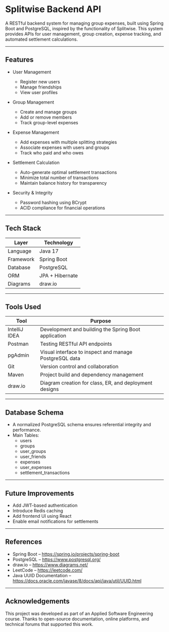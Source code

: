 # Splitwise Backend API

A RESTful backend system for managing group expenses, built using Spring Boot and PostgreSQL, inspired by the functionality of Splitwise. This system provides APIs for user management, group creation, expense tracking, and automated settlement calculations.

---

## Features

- User Management  
  - Register new users  
  - Manage friendships  
  - View user profiles  

- Group Management  
  - Create and manage groups  
  - Add or remove members  
  - Track group-level expenses  

- Expense Management  
  - Add expenses with multiple splitting strategies  
  - Associate expenses with users and groups  
  - Track who paid and who owes  

- Settlement Calculation  
  - Auto-generate optimal settlement transactions  
  - Minimize total number of transactions  
  - Maintain balance history for transparency  

- Security & Integrity  
  - Password hashing using BCrypt  
  - ACID compliance for financial operations  

---

## Tech Stack

| Layer      | Technology     |
|------------|----------------|
| Language   | Java 17        |
| Framework  | Spring Boot    |
| Database   | PostgreSQL     |
| ORM        | JPA + Hibernate|
| Diagrams   | draw.io        |

---

## Tools Used

| Tool       | Purpose                                  |
|------------|-------------------------------------------|
| IntelliJ IDEA | Development and building the Spring Boot application |
| Postman    | Testing RESTful API endpoints            |
| pgAdmin    | Visual interface to inspect and manage PostgreSQL data |
| Git        | Version control and collaboration        |
| Maven      | Project build and dependency management  |
| draw.io    | Diagram creation for class, ER, and deployment designs |


---

## Database Schema
- A normalized PostgreSQL schema ensures referential integrity and performance.
- Main Tables:
  - users
  - groups
  - user_groups
  - user_friends
  - expenses
  - user_expenses
  - settlement_transactions
 
---

## Future Improvements
- Add JWT-based authentication
- Introduce Redis caching
- Add frontend UI using React
- Enable email notifications for settlements

---

## References
- Spring Boot – https://spring.io/projects/spring-boot
- PostgreSQL – https://www.postgresql.org/
- draw.io – https://www.diagrams.net/
- LeetCode – https://leetcode.com/
- Java UUID Documentation – https://docs.oracle.com/javase/8/docs/api/java/util/UUID.html

---

## Acknowledgements
This project was developed as part of an Applied Software Engineering course.
Thanks to open-source documentation, online platforms, and technical forums that supported this work.

